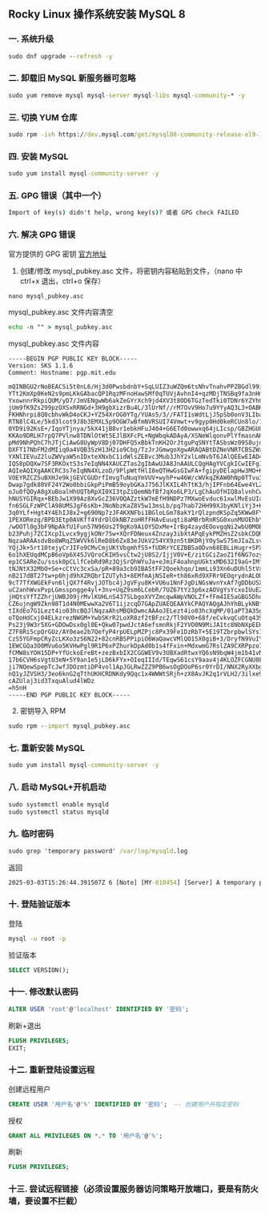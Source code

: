 ## Rocky Linux 操作系统安装 MySQL 8

### 一. 系统升级

```bat
sudo dnf upgrade --refresh -y
```

### 二. 卸载旧 MySQL 新服务器可忽略

```bat
sudo yum remove mysql mysql-server mysql-libs mysql-community-* -y
```

### 三. 切换 YUM 仓库

```bat
sudo rpm -ivh https://dev.mysql.com/get/mysql80-community-release-el9-1.noarch.rpm
```

### 四. 安装 MySQL

```bat
sudo yum install mysql-community-server -y
```

### 五. GPG 错误（其中一个）

```bat
Import of key(s) didn't help, wrong key(s)? 或者 GPG check FAILED
```

### 六. 解决 GPG 错误

官方提供的 GPG 密钥 [官方地址](https://dev.mysql.com/doc/refman/8.0/en/checking-gpg-signature.html)

1. 创建/修改 mysql_pubkey.asc 文件，将密钥内容粘贴到文件，（nano 中 ctrl+x 退出，ctrl+o 保存）

```bat
nano mysql_pubkey.asc
```

mysql_pubkey.asc 文件内容清空

```bat
echo -n "" > mysql_pubkey.asc
```

mysql_pubkey.asc 文件内容

```text
-----BEGIN PGP PUBLIC KEY BLOCK-----
Version: SKS 1.1.6
Comment: Hostname: pgp.mit.edu

mQINBGU2rNoBEACSi5t0nL6/Hj3d0PwsbdnbY+SqLUIZ3uWZQm6tsNhvTnahvPPZBGdl99iW
YTt2KmXp0KeN2s9pmLKkGAbacQP1RqzMFnoHawSMf0qTUVjAvhnI4+qzMDjTNSBq9fa3nHmO
YxownnrRkpiQUM/yD7/JmVENgwWb6akZeGYrXch9jd4XV3t8OD6TGzTedTki0TDNr6YZYhC7
jUm9fK9Zs299pzOXSxRRNGd+3H9gbXizrBu4L/3lUrNf//rM7OvV9Ho7u9YYyAQ3L3+OABK9
FKHNhrpi8Q0cbhvWkD4oCKJ+YZ54XrOG0YTg/YUAs5/3//FATI1sWdtLjJ5pSb0onV3LIbar
RTN8lC4Le/5kd3lcot9J8b3EMXL5p9OGW7wBfmNVRSUI74Vmwt+v9gyp0Hd0keRCUn8lo/1V
0YD9i92KsE+/IqoYTjnya/5kX41jB8vr1ebkHFuJ404+G6ETd0owwxq64jLIcsp/GBZHGU0R
KKAo9DRLH7rpQ7PVlnw8TDNlOtWt5EJlBXFcPL+NgWbqkADAyA/XSNeWlqonvPlYfmasnAHA
pMd9NhPQhC7hJTjCiAwG8UyWpV8Dj07DHFQ5xBbkTnKH2OrJtguPqSNYtTASbsWz09S8ujoT
DXFT17NbFM2dMIiq0a4VQB3SzH13H2io9Cbg/TzJrJGmwgoXgwARAQABtDZNeVNRTCBSZWxl
YXNlIEVuZ2luZWVyaW5nIDxteXNxbC1idWlsZEBvc3Mub3JhY2xlLmNvbT6JAlQEEwEIAD4W
IQS8pDQXw7SF3RKOxtS3s7eIqNN4XAUCZTas2gIbAwUJA8JnAAULCQgHAgYVCgkICwIEFgID
AQIeAQIXgAAKCRC3s7eIqNN4XLzoD/9PlpWtfHlI8eQTHwGsGIwFA+fgipyDElapHw3MO+K9
VOEYRZCZSuBXHJe9kjGEVCGUDrfImvgTuNuqYmVUV+wyhP+w46W/cWVkqZKAW0hNp0TTvu3e
Dwap7gdk80VF24Y2Wo0bbiGkpPiPmB59oybGKaJ756JlKXIL4hTtK3/hjIPFnb64Ewe4YLZy
oJu0fQOyA8gXuBoalHhUQTbRpXI0XI3tpZiQemNbfBfJqXo6LP3/LgChAuOfHIQ8alvnhCwx
hNUSYGIRqx+BEbJw1X99Az8XvGcZ36VOQAZztkW7mEfH9NDPz7MXwoEvduc61xwlMvEsUIaS
fn6SGLFzWPClA98UMSJgF6sKb+JNoNbzKaZ8V5w13msLb/pq7hab72HH99XJbyKNliYj3+KA
3q0YLf+Hgt4Y4EhIJ8x2+g690Np7zJF4KXNFbi1BGloLGm78akY1rQlzpndKSpZq5KWw8FY/
1PEXORezg/BPD3Etp0AVKff4YdrDlOkNB7zoHRfFHAvEuuqti8aMBrbRnRSG0xunMUOEhbYS
/wOOTl0g3bF9NpAkfU1Fun57N96Us2T9gKo9AiOY5DxMe+IrBg4zaydEOovgqNi2wbU0MOBQ
b23Puhj7ZCIXcpILvcx9ygjkONr75w+XQrFDNeux4Znzay3ibXtAPqEykPMZHsZ2sbkCDQRl
NqzaARAAsdvBo8WRqZ5WVVk6lReD8b6Zx83eJUkV254YX9zn5t8KDRjYOySwS75mJIaZLsv0
YQjJk+5rt10tejyCrJIFo9CMvCmjUKtVbgmhfS5+fUDRrYCEZBBSa0Dvn68EBLiHugr+SPXF
6o1hXEUqdMCpB6oVp6X45JVQroCKIH5vsCtw2jU8S2/IjjV0V+E/zitGCiZaoZ1f6NG7ozyF
ep1CSAReZu/sssk0pCLlfCebRd9Rz3QjSrQhWYuJa+eJmiF4oahnpUGktxMD632I9aG+IMfj
tNJNtX32MbO+Se+cCtVc3cxSa/pR+89a3cb9IBA5tFF2Qoekhqo/1mmLi93Xn6uDUhl5tVxT
nB217dBT27tw+p0hjd9hXZRQbrIZUTyh3+8EMfmAjNSIeR+th86xRd9XFRr9EOqrydnALOUr
9cT7TfXWGEkFvn6ljQX7f4RvjJOTbc4jJgVFyu8K+VU6u1NnFJgDiNGsWvnYxAf7gDDbUSXE
uC2anhWvxPvpLGmsspngge4yl+3nv+UqZ9sm6LCebR/7UZ67tYz3p6xzAOVgYsYcxoIUuEZX
jHQtsYfTZZhrjUWBJ09jrMvlKUHLnS437SLbgoXVYZmcqwAWpVNOLZf+fFm4IE5aGBG5Dho2
CZ6ujngW9Zkn98T1d4N0MEwwXa2V6T1ijzcqD7GApZUAEQEAAYkCPAQYAQgAJhYhBLykNBfD
tIXdEo7G1Lezt4io03hcBQJlNqzaAhsMBQkDwmcAAAoJELezt4io03hcXqMP/01aPT3A3Sg7
oTQoHdCxj04ELkzrezNWGM+YwbSKrR2LoXR8zf2tBFzc2/Tl98V0+68f/eCvkvqCuOtq4392
Ps23j9W3r5XG+GDOwDsx0gl0E+Qkw07pwdJctA6efsmnRkjF2YVO0N9MiJA1tc8NbNXpEEHJ
Z7F8Ri5cpQrGUz/AY0eae2b7QefyP4rpUELpMZPjc8Px39Fe1DzRbT+5E19TZbrpbwlSYs1i
CzS5YGFmpCRyZcLKXo3zS6N22+82cnRBSPPipiO6WaQawcVMlQO1SX0giB+3/DryfN9VuIYd
1EWCGQa3O0MVu6o5KVHwPgl9R1P6xPZhurkDpAd0b1s4fFxin+MdxwmG7RslZA9CXRPpzo7/
fCMW8sYOH15DP+YfUckoEreBt+zezBxbIX2CGGWEV9v3UBXadRtwxYQ6sN9bqW4jm1b41vNA
17b6CVH6sVgtU3eN+5Y9an1e5jLD6kFYx+OIeqIIId/TEqwS61csY9aav4j4KLOZFCGNU0FV
ji7NQewSpepTcJwfJDOzmtiDP4vol1ApJGLRwZZZ9PB6wsOgDOoP6sr0YrDI/NNX2RyXXbgl
nQ1yJZVSH3/3eo6knG2qTthUKHCRDNKdy9Qqc1x4WWWtSRjh+zX8AvJK2q1rVLH2/3ilxe9w
cAZUlaj3id3TxquAlud4lWDz
=h5nH
-----END PGP PUBLIC KEY BLOCK-----
```

2. 密钥导入 RPM

```bat
sudo rpm --import mysql_pubkey.asc
```

### 七. 重新安装 MySQL

```bat
sudo yum install mysql-community-server -y
```

### 八. 启动 MySQL+开机启动

```bat
sudo systemctl enable mysqld
sudo systemctl status mysqld
```

### 九. 临时密码

```bat
sudo grep 'temporary password' /var/log/mysqld.log
```

返回

```bat
2025-03-03T15:26:44.391507Z 6 [Note] [MY-010454] [Server] A temporary password is generated for root@localhost: dg_HcxwFy0Hn
```

### 十. 登陆验证版本

登陆

```bat
mysql -u root -p
```

验证版本

```sql
SELECT VERSION();
```

### 十一. 修改默认密码

```sql
ALTER USER 'root'@'localhost' IDENTIFIED BY '密码';
```

刷新+退出

```sql
FLUSH PRIVILEGES;
EXIT;
```

### 十二. 重新登陆设置远程

创建远程用户

```sql
CREATE USER '用户名'@'%' IDENTIFIED BY '密码';  -- 创建用户并指定密码
```

授权

```sql
GRANT ALL PRIVILEGES ON *.* TO '用户名'@'%';
```

刷新

```sql
FLUSH PRIVILEGES;
```

### 十三. 尝试远程链接（必须设置服务器访问策略开放端口，要是有防火墙，要设置不拦截）
